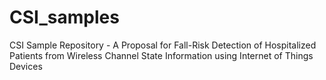 # CSI_samples
CSI Sample Repository - A Proposal for Fall-Risk Detection of Hospitalized Patients from Wireless Channel State Information using Internet of Things Devices
